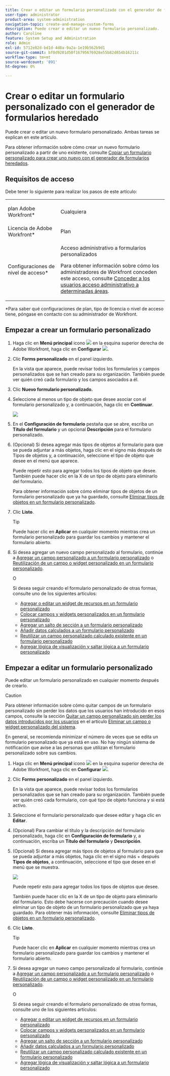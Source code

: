 ```yaml
---
title: Crear o editar un formulario personalizado con el generador de formularios heredado
user-type: administrator
product-area: system-administration
navigation-topic: create-and-manage-custom-forms
description: Puede crear o editar un nuevo formulario personalizado.
author: Caroline
feature: System Setup and Administration
role: Admin
exl-id: 5712e82d-bd1d-4d8a-9a2a-1e19b562b9d1
source-git-commit: bf0d9201d50f16795676928e55b82d854b16211c
workflow-type: tm+mt
source-wordcount: '891'
ht-degree: 0%

---
```


# Crear o editar un formulario personalizado con el generador de formularios heredado

Puede crear o editar un nuevo formulario personalizado. Ambas tareas se explican en este artículo.

Para obtener información sobre cómo crear un nuevo formulario personalizado a partir de uno existente, consulte [Copiar un formulario personalizado para crear uno nuevo con el generador de formularios heredados](../../../administration-and-setup/customize-workfront/create-manage-custom-forms/copy-custom-form-to-create-a-new-one.md).

## Requisitos de acceso

Debe tener lo siguiente para realizar los pasos de este artículo:

<table style="table-layout:auto"> 
 <col> 
 <col> 
 <tbody> 
  <tr data-mc-conditions=""> 
   <td role="rowheader"> <p>plan Adobe Workfront*</p> </td> 
   <td>Cualquiera</td> 
  </tr> 
  <tr> 
   <td role="rowheader">Licencia de Adobe Workfront*</td> 
   <td>Plan</td> 
  </tr> 
  <tr data-mc-conditions=""> 
   <td role="rowheader">Configuraciones de nivel de acceso*</td> 
   <td> <p>Acceso administrativo a formularios personalizados</p> <p>Para obtener información sobre cómo los administradores de Workfront conceden este acceso, consulte <a href="../../../administration-and-setup/add-users/configure-and-grant-access/grant-users-admin-access-certain-areas.md" class="MCXref xref">Conceder a los usuarios acceso administrativo a determinadas áreas</a>.</p> </td> 
  </tr>  
 </tbody> 
</table>

&#42;Para saber qué configuraciones de plan, tipo de licencia o nivel de acceso tiene, póngase en contacto con su administrador de Workfront.

## Empezar a crear un formulario personalizado

1. Haga clic en **Menú principal** icono ![](assets/main-menu-icon.png) en la esquina superior derecha de Adobe Workfront, haga clic en **Configurar** ![](assets/gear-icon-settings.png).

1. Clic **Forms personalizado** en el panel izquierdo.

   En la vista que aparece, puede revisar todos los formularios y campos personalizados que se han creado para su organización. También puede ver quién creó cada formulario y los campos asociados a él.

1. Clic **Nuevo formulario personalizado.**
1. Seleccione al menos un tipo de objeto que desee asociar con el formulario personalizado y, a continuación, haga clic en **Continuar**.

   ![](assets/choose-object-type.jpg)

1. En el **Configuración de formulario** pestaña que se abre, escriba un **Título del formulario** y un opcional **Descripción** para el formulario personalizado.

1. (Opcional) Si desea agregar más tipos de objetos al formulario para que se pueda adjuntar a más objetos, haga clic en el signo más después de Tipos de objetos y, a continuación, seleccione el tipo de objeto que desee en el menú que aparece.

   Puede repetir esto para agregar todos los tipos de objeto que desee. También puede hacer clic en la X de un tipo de objeto para eliminarlo del formulario.

   Para obtener información sobre cómo eliminar tipos de objetos de un formulario personalizado que ya ha guardado, consulte [Eliminar tipos de objetos en un formulario personalizado](../../../administration-and-setup/customize-workfront/create-manage-custom-forms/delete-object-type-on-a-custom-form.md).

1. Clic **Listo**.

   >[!TIP]
   >
   >Puede hacer clic en **Aplicar** en cualquier momento mientras crea un formulario personalizado para guardar los cambios y mantener el formulario abierto.

1. Si desea agregar un nuevo campo personalizado al formulario, continúe a [Agregar un campo personalizado a un formulario personalizado](../../../administration-and-setup/customize-workfront/create-manage-custom-forms/add-a-custom-field-to-a-custom-form.md) o [Reutilización de un campo o widget personalizado en un formulario personalizado](../../../administration-and-setup/customize-workfront/create-manage-custom-forms/reuse-an-existing-field.md).

   O

   Si desea seguir creando el formulario personalizado de otras formas, consulte uno de los siguientes artículos:

   * [Agregar o editar un widget de recursos en un formulario personalizado](../../../administration-and-setup/customize-workfront/create-manage-custom-forms/add-widget-or-edit-its-properties-in-a-custom-form.md)
   * [Colocar campos y widgets personalizados en un formulario personalizado](../../../administration-and-setup/customize-workfront/create-manage-custom-forms/position-fields-in-a-custom-form.md)
   * [Agregar un salto de sección a un formulario personalizado](../../../administration-and-setup/customize-workfront/create-manage-custom-forms/add-a-section-break-to-a-custom-form.md)
   * [Añadir datos calculados a un formulario personalizado](../../../administration-and-setup/customize-workfront/create-manage-custom-forms/add-calculated-data-to-custom-form.md)
   * [Reutilizar un campo personalizado calculado existente en un formulario personalizado](../../../administration-and-setup/customize-workfront/create-manage-custom-forms/use-existing-calc-field-new-custom-form.md)
   * [Agregar lógica de visualización y saltar lógica a un formulario personalizado](../../../administration-and-setup/customize-workfront/create-manage-custom-forms/display-or-skip-logic-custom-form.md)

## Empezar a editar un formulario personalizado

Puede editar un formulario personalizado en cualquier momento después de crearlo.

>[!CAUTION]
>
>Para obtener información sobre cómo quitar campos de un formulario personalizado sin perder los datos que los usuarios han introducido en esos campos, consulte la sección [Quitar un campo personalizado sin perder los datos introducidos por los usuarios](../../../administration-and-setup/customize-workfront/create-manage-custom-forms/delete-a-custom-field.md#remove) en el artículo [Eliminar un campo o widget personalizado del sistema](../../../administration-and-setup/customize-workfront/create-manage-custom-forms/delete-a-custom-field.md).
>
>En general, se recomienda minimizar el número de veces que se edita un formulario personalizado que ya está en uso. No hay ningún sistema de notificación que avise a las personas que utilizan el formulario personalizado sobre sus cambios.

1. Haga clic en **Menú principal** icono ![](assets/main-menu-icon.png) en la esquina superior derecha de Adobe Workfront, haga clic en **Configurar** ![](assets/gear-icon-settings.png).

1. Clic **Forms personalizado** en el panel izquierdo.

   En la vista que aparece, puede revisar todos los formularios personalizados que se han creado para su organización. También puede ver quién creó cada formulario, con qué tipo de objeto funciona y si está activo.

1. Seleccione el formulario personalizado que desee editar y haga clic en **Editar**.
1. (Opcional) Para cambiar el título y la descripción del formulario personalizado, haga clic en **Configuración de formulario** y, a continuación, escriba un **Título del formulario** y **Descripción**.

1. (Opcional) Si desea agregar más tipos de objetos al formulario para que se pueda adjuntar a más objetos, haga clic en el signo más + después **Tipos de objetos**, a continuación, seleccione el tipo que desee en el menú que se muestra.

   ![](assets/add-object-type-existing-form.png)

   Puede repetir esto para agregar todos los tipos de objetos que desee.

   También puede hacer clic en la X de un tipo de objeto para eliminarlo del formulario. Esto debe hacerse con precaución cuando desee eliminar un tipo de objeto de un formulario personalizado que ya haya guardado. Para obtener más información, consulte [Eliminar tipos de objetos en un formulario personalizado](../../../administration-and-setup/customize-workfront/create-manage-custom-forms/delete-object-type-on-a-custom-form.md).

1. Clic **Listo**.

   >[!TIP]
   >
   >Puede hacer clic en **Aplicar** en cualquier momento mientras crea un formulario personalizado para guardar los cambios y mantener el formulario abierto.

1. Si desea agregar un nuevo campo personalizado al formulario, continúe a [Agregar un campo personalizado a un formulario personalizado](../../../administration-and-setup/customize-workfront/create-manage-custom-forms/add-a-custom-field-to-a-custom-form.md) o [Reutilización de un campo o widget personalizado en un formulario personalizado](../../../administration-and-setup/customize-workfront/create-manage-custom-forms/reuse-an-existing-field.md).

   O

   Si desea seguir creando el formulario personalizado de otras formas, consulte uno de los siguientes artículos:

   * [Agregar o editar un widget de recursos en un formulario personalizado](../../../administration-and-setup/customize-workfront/create-manage-custom-forms/add-widget-or-edit-its-properties-in-a-custom-form.md)
   * [Colocar campos y widgets personalizados en un formulario personalizado](../../../administration-and-setup/customize-workfront/create-manage-custom-forms/position-fields-in-a-custom-form.md)
   * [Agregar un salto de sección a un formulario personalizado](../../../administration-and-setup/customize-workfront/create-manage-custom-forms/add-a-section-break-to-a-custom-form.md)
   * [Añadir datos calculados a un formulario personalizado](../../../administration-and-setup/customize-workfront/create-manage-custom-forms/add-calculated-data-to-custom-form.md)
   * [Reutilizar un campo personalizado calculado existente en un formulario personalizado](../../../administration-and-setup/customize-workfront/create-manage-custom-forms/use-existing-calc-field-new-custom-form.md)
   * [Agregar lógica de visualización y saltar lógica a un formulario personalizado](../../../administration-and-setup/customize-workfront/create-manage-custom-forms/display-or-skip-logic-custom-form.md)
